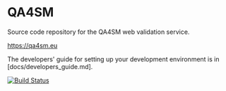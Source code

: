 # QA4SM
Source code repository for the QA4SM web validation service.

https://qa4sm.eu

The developers' guide for setting up your development environment is in [docs/developers_guide.md].

[![Build Status](https://travis-ci.org/awst-austria/qa4sm.svg?branch=master)](https://travis-ci.org/awst-austria/qa4sm)

